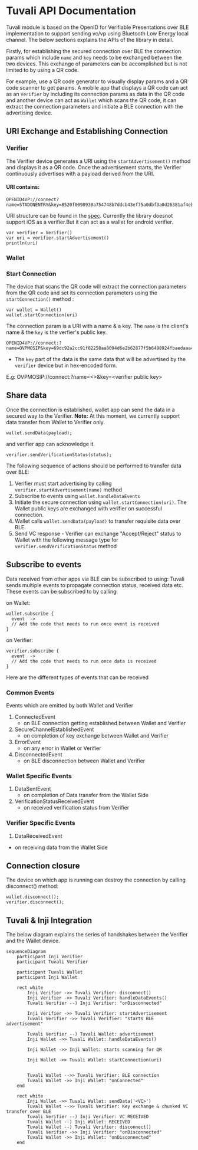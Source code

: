 # Tuvali API Documentation

Tuvali module is based on the OpenID for Verifiable Presentations over BLE implementation to support sending vc/vp using Bluetooth Low Energy local channel. The below sections explains the APIs of the library in detail.

Firstly, for establishing the secured connection over BLE the connection params which include `name` and `key` needs to be exchanged between the two devices. This exchange of parameters can be accomplished but is not limited to by using a QR code.

For example, use a QR code generator to visually display params and a QR code scanner to get params. A mobile app that displays a QR code can act as an `Verifier` by including its connection params as data in the QR code and another device can act as `Wallet` which scans the QR code, it can extract the connection parameters and initiate a BLE connection with the advertising device.

## URI Exchange and Establishing Connection

### Verifier

The Verifier device generates a URI using the `startAdvertisement()` method and displays it as a QR code. Once the advertisement starts, the Verifier continuously advertises with a payload derived from the URI.

#### URI contains:

```
OPENID4VP://connect?name=STADONENTRY&key=8520f0098930a754748b7ddcb43ef75a0dbf3a0d26381af4eba4a98eaa9b4e6a
```

URI structure can be found in the [spec](https://bitbucket.org/openid/connect/src/master/openid-4-verifiable-presentations-over-ble/openid-4-verifiable-presentations-over-ble-1_0.md). Currently the library doesnot support iOS as a verifier.But it can act as a wallet for android verifier.

```
var verifier = Verifier()
var uri = verifier.startAdvertisement()
println(uri)
```

### Wallet

### Start Connection

The device that scans the QR code will extract the connection parameters from the QR code and set its connection parameters using the `startConnection()` method :

```
var wallet = Wallet()
wallet.startConnection(uri)
```

The connection param is a URI with a name & a key. The `name` is the client's name & the `key` is the verfier's public key.

```log
OPENID4VP://connect:?name=OVPMOSIP&key=69dc92a2cc91f02258aa8094d6e2b62877f5b6498924fbaedaaa46af30abb364
```

* The `key` part of the data is the same data that will be advertised by the `verifier` device but in hex-encoded form.

E.g: OVPMOSIP://connect:?name=<>\&key=\<verifier public key>

## Share data

Once the connection is established, wallet app can send the data in a secured way to the Verifier. **Note:** At this moment, we currently support data transfer from Wallet to Verifier only.

```
wallet.sendData(payload);
```

and verifier app can acknowledge it.

```
verifier.sendVerificationStatus(status);
```

The following sequence of actions should be performed to transfer data over BLE:

1. Verifier must start advertising by calling `verifier.startAdvertisement(name)` method
2. Subscribe to events using `wallet.handleDataEvents`
3. Initiate the secure connection using `wallet.startConnection(uri)`. The Wallet public keys are exchanged with verifier on successful connection.
4. Wallet calls `wallet.sendData(payload)` to transfer requisite data over BLE.
5. Send VC response - Verifier can exchange "Accept/Reject" status to Wallet with the following message type for `verifier.sendVerificationStatus` method

## Subscribe to events

Data received from other apps via BLE can be subscribed to using: Tuvali sends multiple events to propagate connection status, received data etc. These events can be subscribed to by calling:

on Wallet:

```
wallet.subscribe {
  event  ->
  // Add the code that needs to run once event is received
}
```

on Verifier:

```
verifier.subscribe {
  event  ->
  // Add the code that needs to run once data is received
}
```

Here are the different types of events that can be received

### Common Events

Events which are emitted by both Wallet and Verifier

1. ConnectedEvent
   * on BLE connection getting established between Wallet and Verifier
2. SecureChannelEstablishedEvent
   * on completion of key exchange between Wallet and Verifier
3. ErrorEvent
   * on any error in Wallet or Verifier
4. DisconnectedEvent
   * on BLE disconnection between Wallet and Verifier

### Wallet Specific Events

1. DataSentEvent
   * on completion of Data transfer from the Wallet Side
2. VerificationStatusReceivedEvent
   * on received verification status from Verifier

### Verifier Specific Events

1. DataReceivedEvent

* on receiving data from the Wallet Side

## Connection closure

The device on which app is running can destroy the connection by calling disconnect() method:

```
wallet.disconnect();
verifier.disconnect();
```

## Tuvali & Inji Integration

The below diagram explains the series of handshakes between the Verifier and the Wallet device.

```mermaid
sequenceDiagram
    participant Inji Verifier
    participant Tuvali Verifier

    participant Tuvali Wallet
    participant Inji Wallet
    
    rect white
        Inji Verifier ->> Tuvali Verifier: disconnect()
        Inji Verifier ->> Tuvali Verifier: handleDataEvents()
        Tuvali Verifier --) Inji Verifier: "onDisconnected"

        Inji Verifier ->> Tuvali Verifier: startAdvertisement
        Tuvali Verifier ->> Tuvali Verifier: "starts BLE advertisement"

        Tuvali Verifier --) Tuvali Wallet: advertisement
        Inji Wallet ->> Tuvali Wallet: handleDataEvents()

        Inji Wallet ->> Inji Wallet: starts scanning for QR

        Inji Wallet ->> Tuvali Wallet: startConnection(uri)


        Tuvali Wallet -->> Tuvali Verifier: BLE connection
        Tuvali Wallet ->> Inji Wallet: "onConnected"
    end

    rect white
        Inji Wallet ->> Tuvali Wallet: sendData('<VC>')
        Tuvali Wallet -->> Tuvali Verifier: Key exchange & chunked VC transfer over BLE
        Tuvali Verifier --) Inji Verifier: VC_RECEIVED
        Tuvali Wallet --) Inji Wallet: RECEIVED
        Tuvali Wallet --) Tuvali Verifier: disconnect()
        Tuvali Verifier ->> Inji Verifier: "onDisconnected"
        Tuvali Wallet ->> Inji Wallet: "onDisconnected"
    end
```
